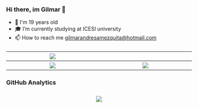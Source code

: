 ### Hi there, im Gilmar 👋
<div>
  <ul>
    <li>🧑 I'm 19 years old</li>
    <li>🎓 I’m currently studying at ICESI university </li>
    <li>📫 How to reach me <a href="mailto:gilmarandresamezquita@hotmail.com">gilmarandresamezquita@hotmail.com</a></li>
  </ul>
</div>

###
<div>
    <table class="default" align="center">
        <tr>
            <th width="250"><img src="https://cdn.jsdelivr.net/gh/devicons/devicon/icons/java/java-original.svg"/></th>
            <th width="250"><img sec="https://cdn.jsdelivr.net/gh/devicons/devicon/icons/javascript/javascript-original.svg"/></th>
        </tr>
        <tr>
            <th width="250"><img src="https://cdn.jsdelivr.net/gh/devicons/devicon/icons/visualstudio/visualstudio-plain.svg"/></th>
            <th width="250"><img src="https://cdn.jsdelivr.net/gh/devicons/devicon/icons/vscode/vscode-original.svg"/></th> 
        </tr>
    </table>
</div>

### GitHub Analytics

<div align="center">
  <img src="https://github-readme-stats.vercel.app/api?username=GilmarAmezquita&show_icons=true&theme=tokyonight" style="Margin-top:10px;">
</div>
